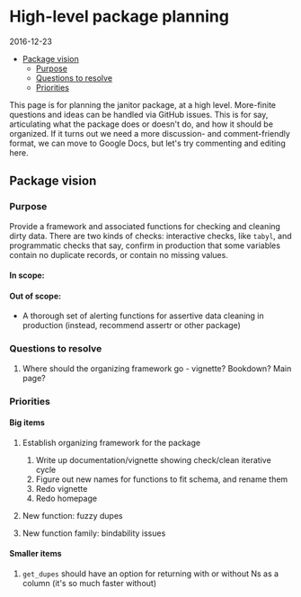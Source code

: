 High-level package planning
================
2016-12-23

-   [Package vision](#package-vision)
    -   [Purpose](#purpose)
    -   [Questions to resolve](#questions-to-resolve)
    -   [Priorities](#priorities)

<!-- README.md is generated from README.Rmd. Please edit that file -->
This page is for planning the janitor package, at a high level. More-finite questions and ideas can be handled via GitHub issues. This is for say, articulating what the package does or doesn't do, and how it should be organized. If it turns out we need a more discussion- and comment-friendly format, we can move to Google Docs, but let's try commenting and editing here.

Package vision
--------------

### Purpose

Provide a framework and associated functions for checking and cleaning dirty data. There are two kinds of checks: interactive checks, like `tabyl`, and programmatic checks that say, confirm in production that some variables contain no duplicate records, or contain no missing values.

#### In scope:

#### Out of scope:

-   A thorough set of alerting functions for assertive data cleaning in production (instead, recommend assertr or other package)

### Questions to resolve

1.  Where should the organizing framework go - vignette? Bookdown? Main page?

### Priorities

#### Big items

1.  Establish organizing framework for the package
    1.  Write up documentation/vignette showing check/clean iterative cycle
    2.  Figure out new names for functions to fit schema, and rename them
    3.  Redo vignette
    4.  Redo homepage

2.  New function: fuzzy dupes
3.  New function family: bindability issues

#### Smaller items

1.  `get_dupes` should have an option for returning with or without Ns as a column (it's so much faster without)
